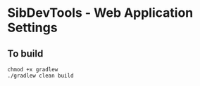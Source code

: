 # SibDevTools - Web Application Settings

## To build

```shell
chmod +x gradlew
./gradlew clean build
```
